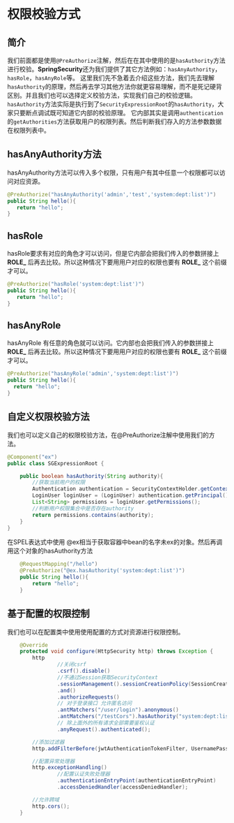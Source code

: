 # 权限校验方式



## 简介



我们前面都是使用`@PreAuthorize`注解，然后在在其中使用的是`hasAuthority`方法进行校验。**SpringSecurity**还为我们提供了其它方法例如：`hasAnyAuthority`，`hasRole`，`hasAnyRole`等。 这里我们先不急着去介绍这些方法，我们先去理解h`asAuthority`的原理，然后再去学习其他方法你就更容易理解，而不是死记硬背区别。并且我们也可以选择定义校验方法，实现我们自己的校验逻辑。`hasAuthority`方法实际是执行到了`SecurityExpressionRoot`的`hasAuthority`，大家只要断点调试既可知道它内部的校验原理。 它内部其实是调用`authentication`的`getAuthorities`方法获取用户的权限列表。然后判断我们存入的方法参数数据在权限列表中。


## hasAnyAuthority方法



hasAnyAuthority方法可以传入多个权限，只有用户有其中任意一个权限都可以访问对应资源。

~~~~java
@PreAuthorize("hasAnyAuthority('admin','test','system:dept:list')")
public String hello(){
   return "hello";
}
~~~~



## hasRole



hasRole要求有对应的角色才可以访问，但是它内部会把我们传入的参数拼接上 **ROLE_** 后再去比较。所以这种情况下要用用户对应的权限也要有 **ROLE_** 这个前缀才可以。

~~~~java
@PreAuthorize("hasRole('system:dept:list')")
public String hello(){
   return "hello";
}
~~~~



## hasAnyRole 



hasAnyRole 有任意的角色就可以访问。它内部也会把我们传入的参数拼接上 **ROLE_** 后再去比较。所以这种情况下要用用户对应的权限也要有 **ROLE_** 这个前缀才可以。

~~~~java
@PreAuthorize("hasAnyRole('admin','system:dept:list')")
public String hello(){
  return "hello";
}
~~~~



## 自定义权限校验方法



我们也可以定义自己的权限校验方法，在@PreAuthorize注解中使用我们的方法。



~~~~java
@Component("ex")
public class SGExpressionRoot {

    public boolean hasAuthority(String authority){
        //获取当前用户的权限
        Authentication authentication = SecurityContextHolder.getContext().getAuthentication();
        LoginUser loginUser = (LoginUser) authentication.getPrincipal();
        List<String> permissions = loginUser.getPermissions();
        //判断用户权限集合中是否存在authority
        return permissions.contains(authority);
    }
}
~~~~

	

在SPEL表达式中使用 @ex相当于获取容器中bean的名字未ex的对象。然后再调用这个对象的hasAuthority方法



~~~~java
    @RequestMapping("/hello")
    @PreAuthorize("@ex.hasAuthority('system:dept:list')")
    public String hello(){
        return "hello";
    }
~~~~



## 基于配置的权限控制

我们也可以在配置类中使用使用配置的方式对资源进行权限控制。

~~~~java
    @Override
    protected void configure(HttpSecurity http) throws Exception {
        http
                //关闭csrf
                .csrf().disable()
                //不通过Session获取SecurityContext
                .sessionManagement().sessionCreationPolicy(SessionCreationPolicy.STATELESS)
                .and()
                .authorizeRequests()
                // 对于登录接口 允许匿名访问
                .antMatchers("/user/login").anonymous()
                .antMatchers("/testCors").hasAuthority("system:dept:list222")//基与配置类配置权限
                // 除上面外的所有请求全部需要鉴权认证
                .anyRequest().authenticated();

        //添加过滤器
        http.addFilterBefore(jwtAuthenticationTokenFilter, UsernamePasswordAuthenticationFilter.class);

        //配置异常处理器
        http.exceptionHandling()
                //配置认证失败处理器
                .authenticationEntryPoint(authenticationEntryPoint)
                .accessDeniedHandler(accessDeniedHandler);

        //允许跨域
        http.cors();
    }
~~~~






